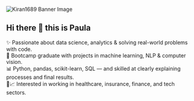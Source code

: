 <!--Banner-->
![Kiran1689 Banner Image](https://github.com/Kiran1689/kiran1689/blob/main/banner.png)


</div>


<!--Start Intro-->      
## Hi there 👋 this is Paula

✨ Passionate about data science, analytics & solving real-world problems with code.  
🧠 Bootcamp graduate with projects in machine learning, NLP & computer vision.  
📊 Python, pandas, scikit-learn, SQL — and skilled at clearly explaining processes and final results.  
🏥📈 Interested in working in healthcare, insurance, finance, and tech sectors.  

<!--End Intro-->



